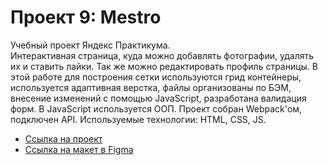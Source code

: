 # Проект 9: Mestro 
Учебный проект Яндекс Практикума.  
 Интерактивная страница, куда можно добавлять фотографии, удалять их и ставить лайки. Так же можно редактировать профиль страницы. 
 В этой работе для построения сетки используются грид контейнеры, используется адаптивная верстка, файлы организованы по БЭМ, внесение изменений с помощью JavaScript, разработана валидация форм. В JavaScript используется ООП. Проект собран Webpack'ом, подключен API.
 Используемые технологии: HTML, CSS, JS. 
 * [Ссылка на проект](https://Sandhani1704.github.io/mesto/index.html) 
 * [Ссылка на макет в Figma](https://www.figma.com/file/StZjf8HnoeLdiXS7dYrLAh/JavaScript.-Sprint-4)
